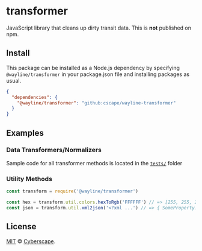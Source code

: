 # transformer

JavaScript library that cleans up dirty transit data. This is **not** published on npm.

## Install

This package can be installed as a Node.js dependency by specifying `@wayline/transformer` in your package.json file and installing packages as usual.

```json
{
  "dependencies": {
    "@wayline/transformer": "github:cscape/wayline-transformer"
  }
}
```

## Examples

### Data Transformers/Normalizers

Sample code for all transformer methods is located in the [`tests/`](tests) folder

### Utility Methods

```javascript
const transform = require('@wayline/transformer')

const hex = transform.util.colors.hexToRgb('FFFFFF') // => [255, 255, 255]
const json = transform.util.xml2json('<?xml ...') // => { SomeProperty: ... }
```

## License

[MIT](LICENSE) © [Cyberscape](https://cyberscape.co/).
